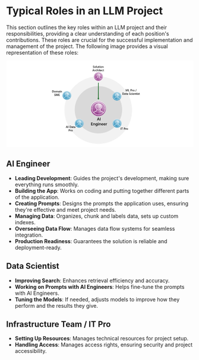 
# Typical Roles in an LLM Project

This section outlines the key roles within an LLM project and their responsibilities, providing a clear understanding of each position's contributions. These roles are crucial for the successful implementation and management of the project. The following image provides a visual representation of these roles:

![Header](../media/project_roles.png)


## AI Engineer

- **Leading Development**: Guides the project's development, making sure everything runs smoothly.
- **Building the App**: Works on coding and putting together different parts of the application.
- **Creating Prompts**: Designs the prompts the application uses, ensuring they're effective and meet project needs.
- **Managing Data**: Organizes, chunk and labels data, sets up custom indexes.
- **Overseeing Data Flow**: Manages data flow systems for seamless integration.
- **Production Readiness**: Guarantees the solution is reliable and deployment-ready.

## Data Scientist

- **Improving Search**: Enhances retrieval efficiency and accuracy.
- **Working on Prompts with AI Engineers**: Helps fine-tune the prompts with AI Engineers.
- **Tuning the Models**: If needed, adjusts models to improve how they perform and the results they give.

## Infrastructure Team / IT Pro

- **Setting Up Resources**: Manages technical resources for project setup.
- **Handling Access**: Manages access rights, ensuring security and project accessibility.